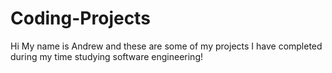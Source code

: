 # Coding-Projects
Hi My name is Andrew and these are some of my projects I have completed during my time studying software engineering!
